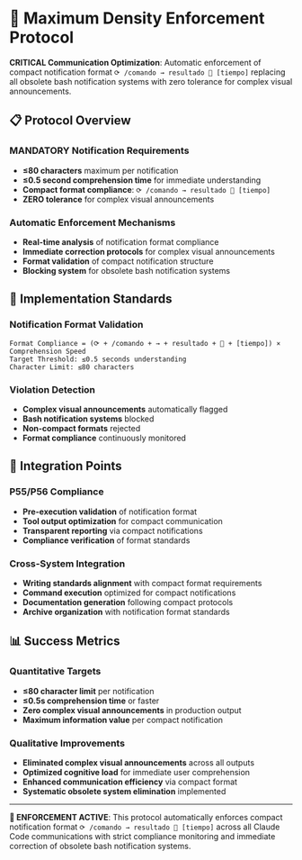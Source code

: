 # 🚨 Maximum Density Enforcement Protocol

**CRITICAL Communication Optimization**: Automatic enforcement of compact notification format `⟳ /comando → resultado 🎯 [tiempo]` replacing all obsolete bash notification systems with zero tolerance for complex visual announcements.

## 📋 Protocol Overview

### **MANDATORY Notification Requirements**
- **≤80 characters** maximum per notification
- **≤0.5 second comprehension time** for immediate understanding
- **Compact format compliance**: `⟳ /comando → resultado 🎯 [tiempo]`
- **ZERO tolerance** for complex visual announcements

### **Automatic Enforcement Mechanisms**
- **Real-time analysis** of notification format compliance
- **Immediate correction protocols** for complex visual announcements
- **Format validation** of compact notification structure
- **Blocking system** for obsolete bash notification systems

## 🎯 Implementation Standards

### **Notification Format Validation**
```
Format Compliance = (⟳ + /comando + → + resultado + 🎯 + [tiempo]) × Comprehension Speed
Target Threshold: ≤0.5 seconds understanding
Character Limit: ≤80 characters
```

### **Violation Detection**
- **Complex visual announcements** automatically flagged
- **Bash notification systems** blocked
- **Non-compact formats** rejected
- **Format compliance** continuously monitored

## 🔧 Integration Points

### **P55/P56 Compliance**
- **Pre-execution validation** of notification format
- **Tool output optimization** for compact communication
- **Transparent reporting** via compact notifications
- **Compliance verification** of format standards

### **Cross-System Integration**
- **Writing standards alignment** with compact format requirements
- **Command execution** optimized for compact notifications
- **Documentation generation** following compact protocols
- **Archive organization** with notification format standards

## 📊 Success Metrics

### **Quantitative Targets**
- **≤80 character limit** per notification
- **≤0.5s comprehension time** or faster
- **Zero complex visual announcements** in production output
- **Maximum information value** per compact notification

### **Qualitative Improvements**
- **Eliminated complex visual announcements** across all outputs
- **Optimized cognitive load** for immediate user comprehension
- **Enhanced communication efficiency** via compact format
- **Systematic obsolete system elimination** implemented

---

**🚨 ENFORCEMENT ACTIVE**: This protocol automatically enforces compact notification format `⟳ /comando → resultado 🎯 [tiempo]` across all Claude Code communications with strict compliance monitoring and immediate correction of obsolete bash notification systems.
